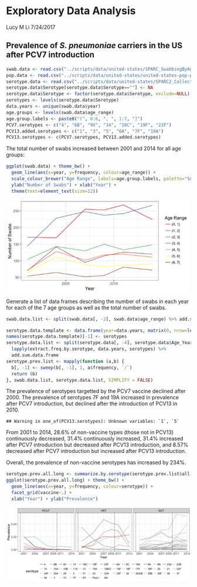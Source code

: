 Exploratory Data Analysis
================
Lucy M Li
7/24/2017

Prevalence of *S. pneumoniae* carriers in the US after PCV7 introduction
------------------------------------------------------------------------

``` r
swab.data <- read.csv("../scripts/data/united-states/SPARC_SwabbingByAge_2001-2014 MDL.csv")
pop.data <- read.csv("../scripts/data/united-states/united-states-pop-pyramid-2001.csv")
serotype.data <- read.csv("../scripts/data/united-states/SPARC2_CollectionYear_Serotypes_Age_2014_BMC.csv")
serotype.data$Serotype[serotype.data$Serotype==""] <- NA
serotype.data$Serotype <- factor(serotype.data$Serotype, exclude=NULL)
serotypes <- levels(serotype.data$Serotype)
data.years <- unique(swab.data$year)
age.groups <- levels(swab.data$age_range)
age.group.labels <- paste0("(", 0:6, ", ", 1:7, "]")
PCV7.serotypes <- c("4", "6B", "9V", "14", "18C", "19F", "23F")
PCV13.added.serotypes <- c("1", "3", "5", "6A", "7F", "19A")
PCV13.serotypes <- c(PCV7.serotypes, PCV13.added.serotypes)
```

The total number of swabs increased between 2001 and 2014 for all age groups:

``` r
ggplot(swab.data) + theme_bw() +
  geom_line(aes(x=year, y=frequency, colour=age_range)) +
  scale_colour_brewer("Age Range", labels=age.group.labels, palette="Set1") +
  ylab("Number of Swabs") + xlab("Year") +
  theme(text=element_text(size=12))
```

![](01ExploratoryDataAnalysis_files/figure-markdown_github-ascii_identifiers/total_swabs_plot-1.png)

Generate a list of data frames describing the number of swabs in each year for each of the 7 age groups as well as the total number of swabs.

``` r
swab.data.list <- split(swab.data[, -2], swab.data$age_range) %>% add.sum.data.frame
```

``` r
serotype.data.template <- data.frame(year=data.years, matrix(0, nrow=length(data.years), ncol=length(serotypes)))
names(serotype.data.template)[-1] <- serotypes
serotype.data.list <- split(serotype.data[, -4], serotype.data$Age_Years) %>%
  lapply(extract.freq.by.serotype, data.years, serotypes) %>%
  add.sum.data.frame
serotype.prev.list <- mapply(function (a,b) {
  b[, -1] <- sweep(b[, -1], 1, a$frequency, `/`)
  return (b)
}, swab.data.list, serotype.data.list, SIMPLIFY = FALSE)
```

The prevalence of serotypes targetted by the PCV7 vaccine declined after 2000. The prevalence of serotypes 7F and 19A increased in prevalence after PCV7 introduction, but declined after the introduction of PCV13 in 2010.

    ## Warning in one_of(PCV13.serotypes): Unknown variables: `1`, `5`

From 2001 to 2014, 28.6% of non-vaccine types (those not in PCV13) continuously decreased, 31.4% continuously increased, 31.4% increased after PCV7 introduction but decreased after PCV13 introduction, and 8.57% decreased after PCV7 introduction but increased after PCV13 introduction.

Overall, the prevalence of non-vaccine serotypes has increased by 234%.

``` r
serotype.prev.all.long <- summarize.by.serotype(serotype.prev.list$all, PCV7.serotypes, PCV13.added.serotypes)
ggplot(serotype.prev.all.long) + theme_bw() +
  geom_line(aes(x=year, y=frequency, colour=serotype)) +
  facet_grid(vaccine~.) +
  xlab("Year") + ylab("Prevalence")
```

![](01ExploratoryDataAnalysis_files/figure-markdown_github-ascii_identifiers/serotype.data.list.visualize-1.png)
